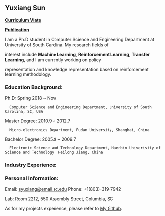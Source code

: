 ## Yuxiang Sun

[**Curriculum Viate**]()    

[**Publication**]()                        


I am a Ph.D student in Computer Science and Engineering Department at University of South Carolina. My research fields of 

interest include **Machine Learning**, **Reinforcement Learning**, **Transfer Learning**, and I am currently working on policy 

representation and knowledge representation based on reinforcement learning methodology.

### **Education Background:**
Ph.D: Spring 2018 ~ Now

      Computer Science and Engineering Department, University of South Carolina, SC, USA
      
Master Degree: 2010.9 ~ 2012.7

      Micro-electronics Department, Fudan University, Shanghai, China
      
Bachelor Degree: 2005.9 ~ 2009.7

      Electronic Science and Technology Department, Haerbin Univerisity of Science and Technology, Heilong Jiang, China
      
### **Industry Experience:** 

### Personal Information:
Email: syuxiang@email.sc.edu   Phone: +1(803)-319-7942

Lab: Room 2212, 550 Assembly Street, Columbia, SC

As for my projects experience, please refer to [My Github](https://github.com/SunCherry).

